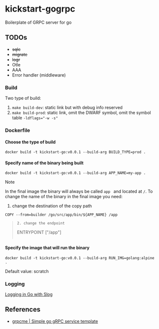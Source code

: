 # kickstart-gogrpc
Boilerplate of GRPC server for go

## TODOs
- ~~sqlc~~
- ~~migrate~~
- ~~logr~~
- Otle
- AAA
- Error handler (middleware)

### Build
Two type of build:
1. `make build-dev`: static link but with debug info reserved
1. `make build-prod`: static link, omit the DWARF symbol, omit the symbol table `-ldflags="-w -s"`

### Dockerfile

#### Choose the type of build 
`docker build -t kickstart-go:v0.0.1 --build-arg BUILD_TYPE=prod .`

#### Specify name of the binary being built
`docker build -t kickstart-go:v0.0.1 --build-arg APP_NAME=my-app .`

> [!NOTE]
> In the final image the binary will always be called `app ` and located at `/`.
> To change the name of the binary in the final image you need:
> 1. change the destination of the copy path
> ```
> COPY --from=builder /go/src/app/bin/${APP_NAME} /app

> ```
> 2. change the endpoint
> ```
> ENTRYPOINT ["/app"]
> ```

#### Specify the image that will run the binary
`docker build -t kickstart-go:v0.0.1 --build-arg RUN_IMG=golang:alpine .`

Default value: scratch

### Logging
[Logging in Go with Slog](https://betterstack.com/community/guides/logging/logging-in-go/)

## References

- [grpcme | Simple go gRPC service template](https://github.com/mchmarny/grpcme)
